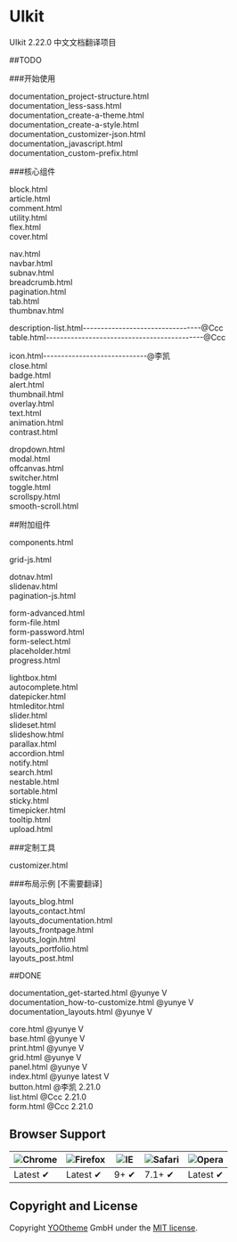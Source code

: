 # UIkit

UIkit 2.22.0 中文文档翻译项目

##TODO  
  

###开始使用
  
documentation_project-structure.html  
documentation_less-sass.html  
documentation_create-a-theme.html  
documentation_create-a-style.html	 
documentation_customizer-json.html  
documentation_javascript.html	 
documentation_custom-prefix.html	 
  
###核心组件
  
block.html	 
article.html	 
comment.html	 
utility.html	
flex.html	 
cover.html	 
  
nav.html	 
navbar.html	 
subnav.html	 
breadcrumb.html	 
pagination.html	 
tab.html	 
thumbnav.html	 
  
description-list.html---------------------------------@Ccc  
table.html--------------------------------------------@Ccc  
  
icon.html-----------------------------@李凯  	 
close.html	 
badge.html	 
alert.html	 
thumbnail.html	 
overlay.html	 
text.html	 
animation.html	 
contrast.html	 
  
dropdown.html	 
modal.html	 
offcanvas.html	 
switcher.html	 
toggle.html	 
scrollspy.html	 
smooth-scroll.html	 
  
##附加组件
  
components.html	
  
grid-js.html	 
  
dotnav.html	 
slidenav.html	 
pagination-js.html	 
  
form-advanced.html	 
form-file.html	 
form-password.html	 
form-select.html	
placeholder.html	 
progress.html	 
  
lightbox.html	 
autocomplete.html	 
datepicker.html	 
htmleditor.html	 
slider.html	 
slideset.html	 
slideshow.html	 
parallax.html	 
accordion.html	 
notify.html	 
search.html	 
nestable.html	 
sortable.html	 
sticky.html	 
timepicker.html	 
tooltip.html	 
upload.html	 
  
###定制工具
  
customizer.html	   

###布局示例
[不需要翻译]  
  
layouts_blog.html	 
layouts_contact.html	 
layouts_documentation.html	 
layouts_frontpage.html	 
layouts_login.html	 
layouts_portfolio.html	 
layouts_post.html	 
  
##DONE  
  
documentation_get-started.html  @yunye  V  
documentation_how-to-customize.html  @yunye  V  
documentation_layouts.html  @yunye  V  
  
   
  
core.html  @yunye  V  
base.html	 @yunye  V  
print.html	 @yunye  V  
grid.html	 @yunye  V  
panel.html	 @yunye  V  
index.html @yunye latest  V  
button.html @李凯 2.21.0  
list.html @Ccc 2.21.0  
form.html @Ccc 2.21.0  

## Browser Support

![Chrome](https://raw.github.com/alrra/browser-logos/master/chrome/chrome_48x48.png) | ![Firefox](https://raw.github.com/alrra/browser-logos/master/firefox/firefox_48x48.png) | ![IE](https://raw.github.com/alrra/browser-logos/master/internet-explorer/internet-explorer_48x48.png) | ![Safari](https://raw.github.com/alrra/browser-logos/master/safari/safari_48x48.png) | ![Opera](https://raw.github.com/alrra/browser-logos/master/opera/opera_48x48.png)
--- | --- | --- | --- | --- |
Latest ✔ | Latest ✔ | 9+ ✔ | 7.1+ ✔ | Latest ✔ |

## Copyright and License

Copyright [YOOtheme](http://www.yootheme.com) GmbH under the [MIT license](LICENSE.md).
